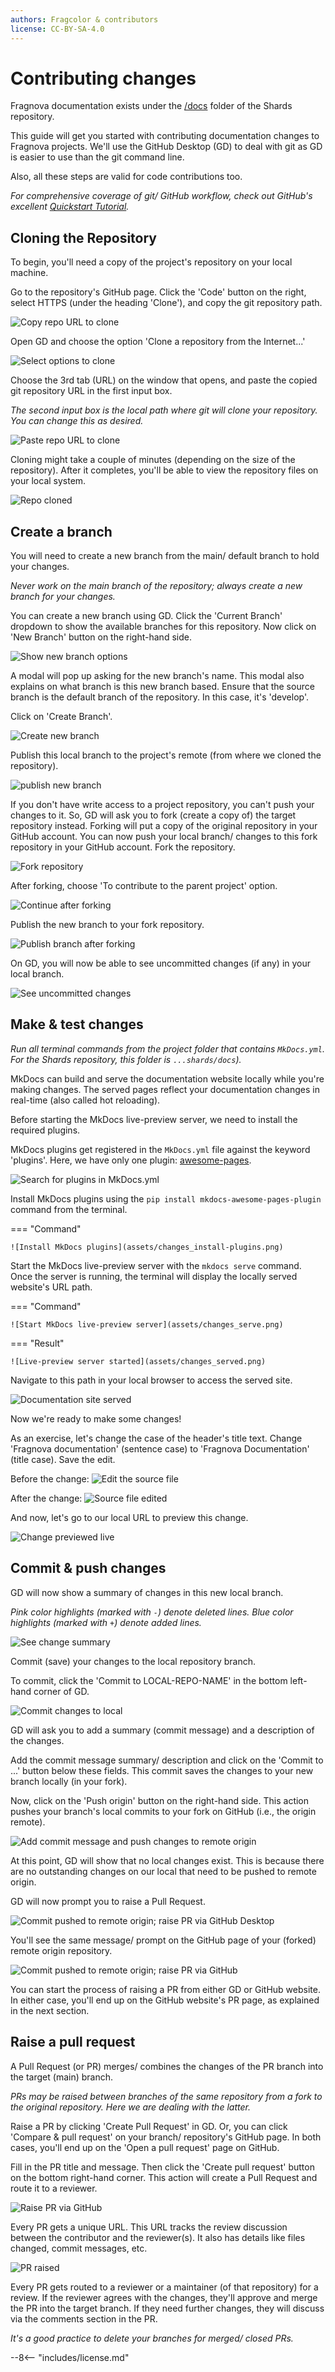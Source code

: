 ```yaml
---
authors: Fragcolor & contributors
license: CC-BY-SA-4.0
---
```


# Contributing changes

Fragnova documentation exists under the [/docs](https://github.com/fragcolor-xyz/shards/tree/devel/docs) folder of the Shards repository.

This guide will get you started with contributing documentation changes to Fragnova projects. We'll use the GitHub Desktop (GD) to deal with git as GD is easier to use than the git command line.

Also, all these steps are valid for code contributions too.

*For comprehensive coverage of git/ GitHub workflow, check out GitHub's excellent [Quickstart Tutorial](https://docs.github.com/en/get-started/quickstart/hello-world).*

## Cloning the Repository

To begin, you'll need a copy of the project's repository on your local machine.

Go to the repository's GitHub page. Click the 'Code' button on the right, select HTTPS (under the heading 'Clone'), and copy the git repository path.

![Copy repo URL to clone](assets/contrib_clone-copy.png)

Open GD and choose the option 'Clone a repository from the Internet...'

![Select options to clone](assets/contrib_clone-gd.png)

Choose the 3rd tab (URL) on the window that opens, and paste the copied git repository URL in the first input box.

*The second input box is the local path where git will clone your repository. You can change this as desired.*

![Paste repo URL to clone](assets/contrib_clone-paste.png)

Cloning might take a couple of minutes (depending on the size of the repository). After it completes, you'll be able to view the repository files on your local system.

![Repo cloned](assets/contrib_clone-done.png)

## Create a branch

You will need to create a new branch from the main/ default branch to hold your changes.

*Never work on the main branch of the repository; always create a new branch for your changes.*

You can create a new branch using GD. Click the 'Current Branch' dropdown to show the available branches for this repository. Now click on 'New Branch' button on the right-hand side.

![Show new branch options](assets/contrib_branch-start.png)

A modal will pop up asking for the new branch's name. This modal also explains on what branch is this new branch based. Ensure that the source branch is the default branch of the repository. In this case, it's 'develop'.

Click on 'Create Branch'.

![Create new branch](assets/contrib_branch-name.png)

Publish this local branch to the project's remote (from where we cloned the repository).

![publish new branch](assets/contrib_branch-pub.png)

If you don't have write access to a project repository, you can't push your changes to it. So, GD will ask you to fork (create a copy of) the target repository instead. Forking will put a copy of the original repository in your GitHub account. You can now push your local branch/ changes to this fork repository in your GitHub account.
Fork the repository.

![Fork repository](assets/contrib_branch-fork.png)

After forking, choose 'To contribute to the parent project' option.

![Continue after forking](assets/contrib_branch-fork-1.png)

Publish the new branch to your fork repository.

![Publish branch after forking](assets/contrib_branch-pub-1.png)

On GD, you will now be able to see uncommitted changes (if any) in your local branch.

![See uncommitted changes](assets/contrib_commit-ready.png)

## Make & test changes

*Run all terminal commands from the project folder that contains `MkDocs.yml`. For the Shards repository, this folder is `...shards/docs`).*

MkDocs can build and serve the documentation website locally while you're making changes. The served pages reflect your documentation changes in real-time (also called hot reloading).

Before starting the MkDocs live-preview server, we need to install the required plugins.

MkDocs plugins get registered in the `MkDocs.yml` file against the keyword 'plugins'. Here, we have only one plugin: [awesome-pages](https://github.com/lukasgeiter/mkdocs-awesome-pages-plugin).

![Search for plugins in MkDocs.yml](assets/changes_find-plugins.png)

Install MkDocs plugins using the `pip install mkdocs-awesome-pages-plugin` command from the terminal.

=== "Command"

    ![Install MkDocs plugins](assets/changes_install-plugins.png)

Start the MkDocs live-preview server with the `mkdocs serve` command. Once the server is running, the terminal will display the locally served website's URL path.

=== "Command"

    ![Start MkDocs live-preview server](assets/changes_serve.png)

=== "Result"

    ![Live-preview server started](assets/changes_served.png)

Navigate to this path in your local browser to access the served site.

![Documentation site served](assets/changes_site.png)

Now we're ready to make some changes!

As an exercise, let's change the case of the header's title text. Change 'Fragnova documentation' (sentence case) to 'Fragnova Documentation' (title case). Save the edit.

Before the change:
![Edit the source file](assets/changes_change.png)

After the change:
![Source file edited](assets/changes_changed.png)

And now, let's go to our local URL to preview this change.

![Change previewed live](assets/changes_previewed.png)

## Commit & push changes

GD will now show a summary of changes in this new local branch.

*Pink color highlights (marked with `-`) denote deleted lines. Blue color highlights (marked with `+`) denote added lines.*

![See change summary](assets/commit-push_changes.png)

Commit (save) your changes to the local repository branch.

To commit, click the 'Commit to LOCAL-REPO-NAME' in the bottom left-hand corner of GD.

![Commit changes to local](assets/commit-push_commit.png)

GD will ask you to add a summary (commit message) and a description of the changes.

Add the commit message summary/ description and click on the 'Commit to ...' button below these fields. This commit saves the changes to your new branch locally (in your fork).

Now, click on the 'Push origin' button on the right-hand side. This action pushes your branch's local commits to your fork on GitHub (i.e., the origin remote).

![Add commit message and push changes to remote origin](assets/commit-push_push.png)

At this point, GD will show that no local changes exist. This is because there are no outstanding changes on our local that need to be pushed to remote origin.

GD will now prompt you to raise a Pull Request.

![Commit pushed to remote origin; raise PR via GitHub Desktop](assets/commit-push_pushed-gd.png)

You'll see the same message/ prompt on the GitHub page of your (forked) remote origin repository.

![Commit pushed to remote origin; raise PR via GitHub](assets/commit-push_pushed-github.png)

You can start the process of raising a PR from either GD or GitHub website. In either case, you'll end up on the GitHub website's PR page, as explained in the next section.

## Raise a pull request

A Pull Request (or PR) merges/ combines the changes of the PR branch into the target (main) branch.

*PRs may be raised between branches of the same repository from a fork to the original repository. Here we are dealing with the latter.*

Raise a PR by clicking 'Create Pull Request' in GD. Or, you can click 'Compare & pull request' on your branch/ repository's GitHub page. In both cases, you'll end up on the 'Open a pull request' page on GitHub.

Fill in the PR title and message. Then click the 'Create pull request' button on the bottom right-hand corner. This action will create a Pull Request and route it to a reviewer.

![Raise PR via GitHub](assets/pr_raise.png)

Every PR gets a unique URL. This URL tracks the review discussion between the contributor and the reviewer(s). It also has details like files changed, commit messages, etc.

![PR raised](assets/pr_raised.png)

Every PR gets routed to a reviewer or a maintainer (of that repository) for a review. If the reviewer agrees with the changes, they'll approve and merge the PR into the target branch. If they need further changes, they will discuss via the comments section in the PR.

*It's a good practice to delete your branches for merged/ closed PRs.*


--8<-- "includes/license.md"
